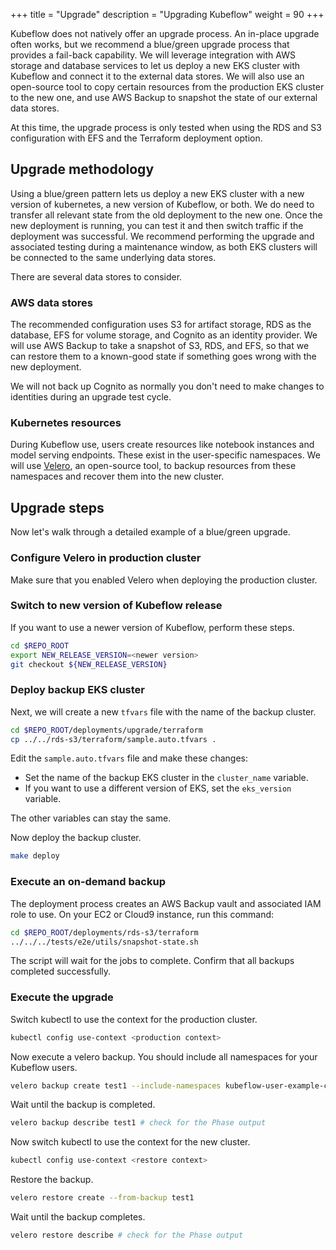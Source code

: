 +++
title = "Upgrade"
description = "Upgrading Kubeflow"
weight = 90
+++

Kubeflow does not natively offer an upgrade process. An in-place upgrade often works, but we recommend a blue/green upgrade process that provides a fail-back capability. We will leverage integration with AWS storage and database services to let us deploy a new EKS cluster with Kubeflow and connect it to the external data stores. We will also use an open-source tool to copy certain resources from the production EKS cluster to the new one, and use AWS Backup to snapshot the state of our external data stores.

At this time, the upgrade process is only tested when using the RDS and S3 configuration with EFS and the Terraform deployment option.

## Upgrade methodology

Using a blue/green pattern lets us deploy a new EKS cluster with a new version of kubernetes, a new version of Kubeflow, or both. We do need to transfer all relevant state from the old deployment to the new one. Once the new deployment is running, you can test it and then switch traffic if the deployment was successful. We recommend performing the upgrade and associated testing during a maintenance window, as both EKS clusters will be connected to the same underlying data stores.

There are several data stores to consider.

### AWS data stores

The recommended configuration uses S3 for artifact storage, RDS as the database, EFS for volume storage, and Cognito as an identity provider. We will use AWS Backup to take a snapshot of S3, RDS, and EFS, so that we can restore them to a known-good state if something goes wrong with the new deployment.

We will not back up Cognito as normally you don't need to make changes to identities during an upgrade test cycle.

### Kubernetes resources

During Kubeflow use, users create resources like notebook instances and model serving endpoints. These exist in the user-specific namespaces. We will use [Velero](https://velero.io/), an open-source tool, to backup resources from these namespaces and recover them into the new cluster.

## Upgrade steps

Now let's walk through a detailed example of a blue/green upgrade.

### Configure Velero in production cluster

Make sure that you enabled Velero when deploying the production cluster.

### Switch to new version of Kubeflow release

If you want to use a newer version of Kubeflow, perform these steps.

```bash
cd $REPO_ROOT
export NEW_RELEASE_VERSION=<newer version>
git checkout ${NEW_RELEASE_VERSION}
```

### Deploy backup EKS cluster

Next, we will create a new `tfvars` file with the name of the backup cluster.

```bash
cd $REPO_ROOT/deployments/upgrade/terraform
cp ../../rds-s3/terraform/sample.auto.tfvars .
```

Edit the `sample.auto.tfvars` file and make these changes:

* Set the name of the backup EKS cluster in the `cluster_name` variable. 
* If you want to use a different version of EKS, set the `eks_version` variable.

The other variables can stay the same.

Now deploy the backup cluster.

```bash
make deploy
```

### Execute an on-demand backup

The deployment process creates an AWS Backup vault and associated IAM role to use. On your EC2 or Cloud9 instance, run this command:

```bash
cd $REPO_ROOT/deployments/rds-s3/terraform
../../../tests/e2e/utils/snapshot-state.sh
```

The script will wait for the jobs to complete. Confirm that all backups completed successfully.

### Execute the upgrade

Switch kubectl to use the context for the production cluster.

```bash
kubectl config use-context <production context>
```

Now execute a velero backup. You should include all namespaces for your Kubeflow users.

```bash
velero backup create test1 --include-namespaces kubeflow-user-example-com
```

Wait until the backup is completed.

```bash
velero backup describe test1 # check for the Phase output
```

Now switch kubectl to use the context for the new cluster.

```bash
kubectl config use-context <restore context>
```

Restore the backup.

```bash
velero restore create --from-backup test1
```

Wait until the backup completes.

```bash
velero restore describe # check for the Phase output
```